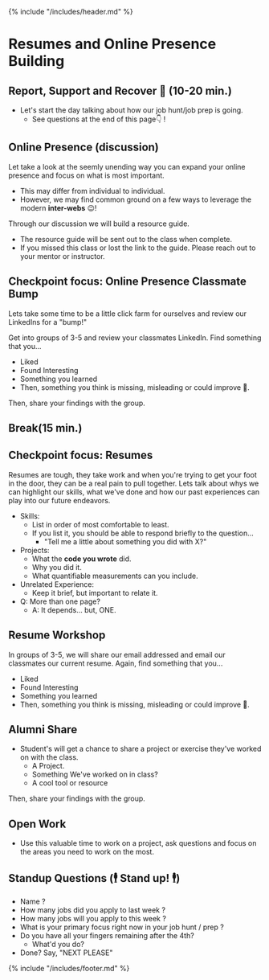 {% include "/includes/header.md" %}

# Resumes and Online Presence Building

## Report, Support and Recover 🤕 (10-20 min.)

- Let's start the day talking about how our job hunt/job prep is going.
  - See questions at the end of this page👇 !

## Online Presence (discussion)

Let take a look at the seemly unending way you can expand your online presence and focus on what is most important.

- This may differ from individual to individual.
- However, we may find common ground on a few ways to leverage the modern **inter-webs** 😉!

Through our discussion we will build a resource guide.

- The resource guide will be sent out to the class when complete.
- If you missed this class or lost the link to the guide. Please reach out to your mentor or instructor.

## Checkpoint focus: Online Presence Classmate Bump

Lets take some time to be a little click farm for ourselves and review our LinkedIns for a "bump!"

Get into groups of 3-5 and review your classmates LinkedIn. Find something that you...

- Liked
- Found Interesting
- Something you learned
- Then, something you think is missing, misleading or could improve 😬.

Then, share your findings with the group.

## Break(15 min.)

## Checkpoint focus: Resumes

Resumes are tough, they take work and when you're trying to get your foot in the door, they can be a real pain to pull together. Lets talk about whys we can highlight our skills, what we've done and how our past experiences can play into our future endeavors.

- Skills:
  - List in order of most comfortable to least.
  - If you list it, you should be able to respond briefly to the question...
    - "Tell me a little about something you did with X?"
- Projects:
  - What the **code you wrote** did.
  - Why you did it.
  - What quantifiable measurements can you include.
- Unrelated Experience:
  - Keep it brief, but important to relate it.
- Q: More than one page?
  - A: It depends... but, ONE.

## Resume Workshop

In groups of 3-5, we will share our email addressed and email our classmates our current resume. Again, find something that you...

- Liked
- Found Interesting
- Something you learned
- Then, something you think is missing, misleading or could improve 😬.

## Alumni Share

- Student's will get a chance to share a project or exercise they've worked on with the class.
  - A Project.
  - Something We've worked on in class?
  - A cool tool or resource

Then, share your findings with the group.

## Open Work

- Use this valuable time to work on a project, ask questions and focus on the areas you need to work on the most.

## Standup Questions (🕴 Stand up! 🕴)

- Name ?
- How many jobs did you apply to last week ?
- How many jobs will you apply to this week ?
- What is your primary focus right now in your job hunt / prep ?
- Do you have all your fingers remaining after the 4th?
  - What'd you do?
- Done? Say, "NEXT PLEASE"

{% include "/includes/footer.md" %}
